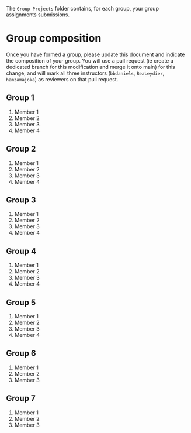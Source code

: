 
The `Group Projects` folder contains, for each group, your group assignments submissions.

# Group composition

Once you have formed a group, please update this document and indicate the composition of your group. You will use a pull request (ie create a dedicated branch for this modification and merge it onto main) for this change, and will mark all three instructors (`bbdaniels`, `BeaLeydier`, `hamzamajoka`) as reviewers on that pull request.

## Group 1
1. Member 1
1. Member 2
1. Member 3
1. Member 4

## Group 2
1. Member 1
1. Member 2
1. Member 3
1. Member 4

## Group 3
1. Member 1
1. Member 2
1. Member 3
1. Member 4

## Group 4
1. Member 1
1. Member 2
1. Member 3
1. Member 4

## Group 5
1. Member 1
1. Member 2
1. Member 3
1. Member 4

## Group 6
1. Member 1
1. Member 2
1. Member 3

## Group 7
1. Member 1
1. Member 2
1. Member 3
